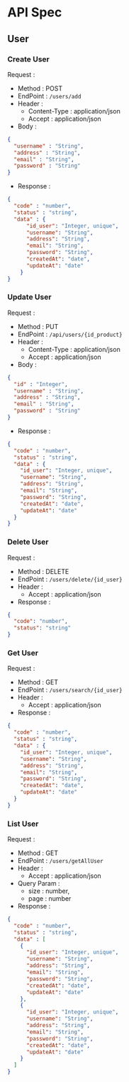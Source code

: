 # API Spec

## User
### Create User
Request : 
- Method : POST
- EndPoint : `/users/add`
- Header :
   - Content-Type : application/json
   - Accept : application/json
- Body :
```json
{
  "username" : "String",
  "address" : "String",
  "email" : "String",
  "password" : "String"
}
```
- Response :
```json
{
  "code" : "number",
  "status" : "string",
  "data" : {
      "id_user": "Integer, unique",
      "username": "String",
      "address": "String",
      "email": "String",
      "password": "String",
      "createdAt": "date",
      "updateAt": "date"
    }
}
```

### Update User
Request :
- Method : PUT
- EndPoint : `/api/users/{id_product}`
- Header :
  - Content-Type : application/json
  - Accept : application/json
- Body :
```json
{
  "id" : "Integer",
  "username" : "String",
  "address" : "String",
  "email" : "String",
  "password" : "String"
}
```
- Response :
```json
{
  "code" : "number",
  "status" : "string",
  "data" : {
    "id_user": "Integer, unique",
    "username": "String",
    "address": "String",
    "email": "String",
    "password": "String",
    "createdAt": "date",
    "updateAt": "date"
  }
}
```

### Delete User
Request :
- Method : DELETE
- EndPoint : `/users/delete/{id_user}`
- Header :
  - Accept : application/json
- Response :
```json
{
  "code": "number",
  "status": "string"
}
```




### Get User
Request :
- Method : GET
- EndPoint : `/users/search/{id_user}`
- Header :
  - Accept : application/json
- Response :
```json
{
  "code" : "number",
  "status" : "string",
  "data" : {
    "id_user": "Integer, unique",
    "username": "String",
    "address": "String",
    "email": "String",
    "password": "String",
    "createdAt": "date",
    "updateAt": "date"
  }
}
```

### List User
Request :
- Method : GET
- EndPoint : `/users/getAllUser`
- Header :
  - Accept : application/json
- Query Param :
  - size : number,
  - page : number
- Response :
```json
{
  "code" : "number",
  "status" : "string",
  "data" : [
    {
      "id_user": "Integer, unique",
      "username": "String",
      "address": "String",
      "email": "String",
      "password": "String",
      "createdAt": "date",
      "updateAt": "date"
    },
    {
      "id_user": "Integer, unique",
      "username": "String",
      "address": "String",
      "email": "String",
      "password": "String",
      "createdAt": "date",
      "updateAt": "date"
    }
  ]
}
```

